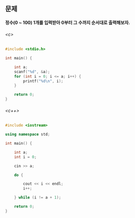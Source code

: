 
## 문제
#### 정수(0 ~ 100) 1개를 입력받아 0부터 그 수까지 순서대로 출력해보자.

###### \<c\>
```c
#include <stdio.h>

int main() {

	int a;
	scanf("%d", &a);
	for (int i = 0; i <= a; i++) {
		printf("%d\n", i);
	}

	return 0;
}
```

###### \<c++\>
```c++
#include <iostream>

using namespace std;

int main() {

	int a;
	int i = 0;

	cin >> a;

	do {

		cout << i << endl;
		i++;

	} while (i != a + 1);

	return 0;
}
```
